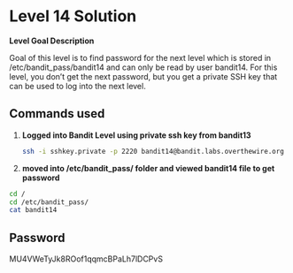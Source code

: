 # Level 14 Solution

**Level Goal Description**

Goal of this level is to find password for the next level which is stored in /etc/bandit_pass/bandit14 and can only be read by user bandit14. For this level, you don’t get the next password, but you get a private SSH key that can be used to log into the next level.

## Commands used

1. **Logged into Bandit Level using private ssh key from bandit13**

   ```bash
   ssh -i sshkey.private -p 2220 bandit14@bandit.labs.overthewire.org
   ```

2. **moved into /etc/bandit_pass/ folder and viewed bandit14 file to get password**

```bash
cd /
cd /etc/bandit_pass/
cat bandit14
```

## Password

MU4VWeTyJk8ROof1qqmcBPaLh7lDCPvS
